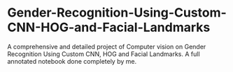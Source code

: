 # Gender-Recognition-Using-Custom-CNN-HOG-and-Facial-Landmarks
A comprehensive and detailed project of Computer vision on Gender Recognition Using Custom CNN, HOG and Facial Landmarks. A full annotated notebook done completely by me.
